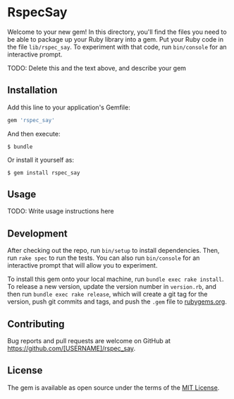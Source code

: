 # RspecSay

Welcome to your new gem! In this directory, you'll find the files you need to be able to package up your Ruby library into a gem. Put your Ruby code in the file `lib/rspec_say`. To experiment with that code, run `bin/console` for an interactive prompt.

TODO: Delete this and the text above, and describe your gem

## Installation

Add this line to your application's Gemfile:

```ruby
gem 'rspec_say'
```

And then execute:

    $ bundle

Or install it yourself as:

    $ gem install rspec_say

## Usage

TODO: Write usage instructions here

## Development

After checking out the repo, run `bin/setup` to install dependencies. Then, run `rake spec` to run the tests. You can also run `bin/console` for an interactive prompt that will allow you to experiment.

To install this gem onto your local machine, run `bundle exec rake install`. To release a new version, update the version number in `version.rb`, and then run `bundle exec rake release`, which will create a git tag for the version, push git commits and tags, and push the `.gem` file to [rubygems.org](https://rubygems.org).

## Contributing

Bug reports and pull requests are welcome on GitHub at https://github.com/[USERNAME]/rspec_say.


## License

The gem is available as open source under the terms of the [MIT License](http://opensource.org/licenses/MIT).


